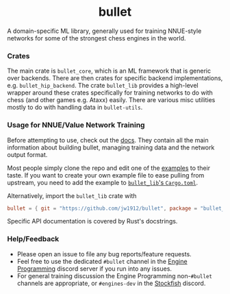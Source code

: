 <div align="center">

# bullet

</div>

A domain-specific ML library, generally used for training NNUE-style networks for some of the strongest chess engines in the world.

### Crates

The main crate is `bullet_core`, which is an ML framework that is generic over backends.
There are then crates for specific backend implementations, e.g. `bullet_hip_backend`.
The crate `bullet_lib` provides a high-level wrapper around these crates specifically for training
networks to do with chess (and other games e.g. Ataxx) easily. 
There are various misc utilities mostly to do with handling data in `bullet-utils`.

### Usage for NNUE/Value Network Training

Before attempting to use, check out the [docs](docs/0-contents.md).
They contain all the main information about building bullet, managing training data and the network output format.

Most people simply clone the repo and edit one of the [examples](/examples) to their taste.
If you want to create your own example file to ease pulling from upstream, you need to add the example to [`bullet_lib`'s `Cargo.toml`](crates/bullet_lib/Cargo.toml).

Alternatively, import the `bullet_lib` crate with
```toml
bullet = { git = "https://github.com/jw1912/bullet", package = "bullet_lib" }
```

Specific API documentation is covered by Rust's docstrings.

### Help/Feedback

- Please open an issue to file any bug reports/feature requests.
- Feel free to use the dedicated `#bullet` channel in the [Engine Programming](https://discord.com/invite/F6W6mMsTGN) discord server if you run into any issues.
- For general training discussion the Engine Programming non-`#bullet` channels are appropriate, or `#engines-dev` in the [Stockfish](https://discord.gg/GWDRS3kU6R) discord.
